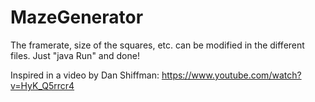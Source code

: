 # MazeGenerator
The framerate, size of the squares, etc. can be modified in the different files.
Just "java Run" and done!

Inspired in a video by Dan Shiffman: 
https://www.youtube.com/watch?v=HyK_Q5rrcr4
